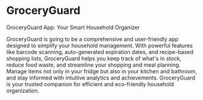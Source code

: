 # GroceryGuard
GroceryGuard App: Your Smart Household Organizer

GroceryGuard is going to be a comprehensive and user-friendly app designed to simplify your household management. With powerful features like barcode scanning, auto-generated expiration dates, and recipe-based shopping lists, GroceryGuard helps you keep track of what's in stock, reduce food waste, and streamline your shopping and meal planning. Manage items not only in your fridge but also in your kitchen and bathroom, and stay informed with intuitive analytics and achievements. GroceryGuard is your trusted companion for efficient and eco-friendly household organization.
